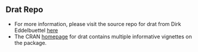 ## Drat Repo

* For more information, please visit the source repo for drat from Dirk Eddelbuettel [here](https://github.com/eddelbuettel/drat)
* The CRAN [homepage](https://cran.r-project.org/web/packages/drat/index.html) for drat contains multiple informative vignettes on the package. 
